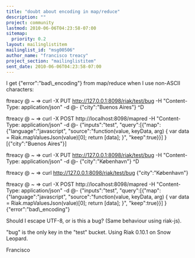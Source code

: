```yaml
---
title: "doubt about encoding in map/reduce"
description: ""
project: community
lastmod: 2010-06-06T04:23:58-07:00
sitemap:
  priority: 0.2
layout: mailinglistitem
mailinglist_id: "msg00506"
author_name: "francisco treacy"
project_section: "mailinglistitem"
sent_date: 2010-06-06T04:23:58-07:00
---
```



I get {"error":"bad\\_encoding"} from map/reduce when I use non-ASCII characters:

ftreacy @ ~
 =&gt; curl -X PUT http://127.0.0.1:8098/riak/test/bug -H "Content-Type:
application/json" -d @-
{"city":"Buenos Aires"}
^D

ftreacy @ ~
 =&gt; curl -X POST http://localhost:8098/mapred -H "Content-Type:
application/json" -d @-
{"inputs":"test",
 "query":[{"map":{"language":"javascript",
 "source":"function(value, keyData, arg) { var data =
Riak.mapValuesJson(value)[0]; return [data]; }",
 "keep":true}}]
}
[{"city":"Buenos Aires"}]

ftreacy @ ~
 =&gt; curl -X PUT http://127.0.0.1:8098/riak/test/bug -H "Content-Type:
application/json" -d @-
{"city":"København"}
^D

ftreacy @ ~
 =&gt; curl http://127.0.0.1:8098/riak/test/bug
{"city":"København"}

ftreacy @ ~
 =&gt; curl -X POST http://localhost:8098/mapred -H "Content-Type:
application/json" -d @-
{"inputs":"test",
 "query":[{"map":{"language":"javascript",
 "source":"function(value, keyData, arg) { var data =
Riak.mapValuesJson(value)[0]; return [data]; }",
 "keep":true}}]
}
{"error":"bad\\_encoding"}


Should I escape UTF-8, or is this a bug? (Same behaviour using riak-js).

"bug" is the only key in the "test" bucket. Using Riak 0.10.1 on Snow Leopard.

Francisco


